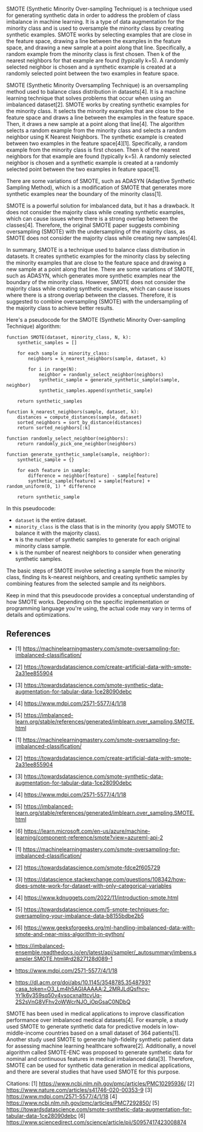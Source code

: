 

SMOTE (Synthetic Minority Over-sampling Technique) is a technique used for generating synthetic data in order to address the problem of class imbalance in machine learning. It is a type of data augmentation for the minority class and is used to oversample the minority class by creating synthetic examples. SMOTE works by selecting examples that are close in the feature space, drawing a line between the examples in the feature space, and drawing a new sample at a point along that line. Specifically, a random example from the minority class is first chosen. Then k of the nearest neighbors for that example are found (typically k=5). A randomly selected neighbor is chosen and a synthetic example is created at a randomly selected point between the two examples in feature space.


SMOTE (Synthetic Minority Oversampling Technique) is an oversampling method used to balance class distribution in datasets[4]. It is a machine learning technique that solves problems that occur when using an imbalanced dataset[2]. SMOTE works by creating synthetic examples for the minority class. It selects the minority examples that are close to the feature space and draws a line between the examples in the feature space. Then, it draws a new sample at a point along that line[4]. The algorithm selects a random example from the minority class and selects a random neighbor using K Nearest Neighbors. The synthetic example is created between two examples in the feature space[4][1]. Specifically, a random example from the minority class is first chosen. Then k of the nearest neighbors for that example are found (typically k=5). A randomly selected neighbor is chosen and a synthetic example is created at a randomly selected point between the two examples in feature space[1]. 

There are some variations of SMOTE, such as ADASYN (Adaptive Synthetic Sampling Method), which is a modification of SMOTE that generates more synthetic examples near the boundary of the minority class[1]. 

SMOTE is a powerful solution for imbalanced data, but it has a drawback. It does not consider the majority class while creating synthetic examples, which can cause issues where there is a strong overlap between the classes[4]. Therefore, the original SMOTE paper suggests combining oversampling (SMOTE) with the undersampling of the majority class, as SMOTE does not consider the majority class while creating new samples[4]. 

In summary, SMOTE is a technique used to balance class distribution in datasets. It creates synthetic examples for the minority class by selecting the minority examples that are close to the feature space and drawing a new sample at a point along that line. There are some variations of SMOTE, such as ADASYN, which generates more synthetic examples near the boundary of the minority class. However, SMOTE does not consider the majority class while creating synthetic examples, which can cause issues where there is a strong overlap between the classes. Therefore, it is suggested to combine oversampling (SMOTE) with the undersampling of the majority class to achieve better results.


Here's a pseudocode for the SMOTE (Synthetic Minority Over-sampling Technique) algorithm:

```
function SMOTE(dataset, minority_class, N, k):
    synthetic_samples = []

    for each sample in minority_class:
        neighbors = k_nearest_neighbors(sample, dataset, k)
        
        for i in range(N):
            neighbor = randomly_select_neighbor(neighbors)
            synthetic_sample = generate_synthetic_sample(sample, neighbor)
            synthetic_samples.append(synthetic_sample)

    return synthetic_samples

function k_nearest_neighbors(sample, dataset, k):
    distances = compute_distances(sample, dataset)
    sorted_neighbors = sort_by_distance(distances)
    return sorted_neighbors[:k]

function randomly_select_neighbor(neighbors):
    return randomly_pick_one_neighbor(neighbors)

function generate_synthetic_sample(sample, neighbor):
    synthetic_sample = {}
    
    for each feature in sample:
        difference = neighbor[feature] - sample[feature]
        synthetic_sample[feature] = sample[feature] + random_uniform(0, 1) * difference

    return synthetic_sample
```

In this pseudocode:
- `dataset` is the entire dataset.
- `minority_class` is the class that is in the minority (you apply SMOTE to balance it with the majority class).
- `N` is the number of synthetic samples to generate for each original minority class sample.
- `k` is the number of nearest neighbors to consider when generating synthetic samples.

The basic steps of SMOTE involve selecting a sample from the minority class, finding its k-nearest neighbors, and creating synthetic samples by combining features from the selected sample and its neighbors.

Keep in mind that this pseudocode provides a conceptual understanding of how SMOTE works. Depending on the specific implementation or programming language you're using, the actual code may vary in terms of details and optimizations.




## References

- [1] https://machinelearningmastery.com/smote-oversampling-for-imbalanced-classification/
- [2] https://towardsdatascience.com/create-artificial-data-with-smote-2a31ee855904
- [3] https://towardsdatascience.com/smote-synthetic-data-augmentation-for-tabular-data-1ce28090debc
- [4] https://www.mdpi.com/2571-5577/4/1/18
- [5] https://imbalanced-learn.org/stable/references/generated/imblearn.over_sampling.SMOTE.html

- [1] https://machinelearningmastery.com/smote-oversampling-for-imbalanced-classification/
- [2] https://towardsdatascience.com/create-artificial-data-with-smote-2a31ee855904
- [3] https://towardsdatascience.com/smote-synthetic-data-augmentation-for-tabular-data-1ce28090debc
- [4] https://www.mdpi.com/2571-5577/4/1/18
- [5] https://imbalanced-learn.org/stable/references/generated/imblearn.over_sampling.SMOTE.html
- [6] https://learn.microsoft.com/en-us/azure/machine-learning/component-reference/smote?view=azureml-api-2

- [1] https://machinelearningmastery.com/smote-oversampling-for-imbalanced-classification/
- [2] https://towardsdatascience.com/smote-fdce2f605729
- [3] https://datascience.stackexchange.com/questions/108342/how-does-smote-work-for-dataset-with-only-categorical-variables
- [4] https://www.kdnuggets.com/2022/11/introduction-smote.html
- [5] https://towardsdatascience.com/5-smote-techniques-for-oversampling-your-imbalance-data-b8155bdbe2b5
- [6] https://www.geeksforgeeks.org/ml-handling-imbalanced-data-with-smote-and-near-miss-algorithm-in-python/

- https://imbalanced-ensemble.readthedocs.io/en/latest/api/sampler/_autosummary/imbens.sampler.SMOTE.html#rd2827128d089-1
- https://www.mdpi.com/2571-5577/4/1/18
- https://dl.acm.org/doi/abs/10.1145/3548785.3548793?casa_token=O3_Lm4h5AGIAAAAA:2_2MRJLdQsfhcy-Yr1k6v359sq50v4vsocxnalttcvUq-2S2sVnG8VFhv2oWWcrNJO_iOpGsaC0NDbQ




 SMOTE has been used in medical applications to improve classification performance over imbalanced medical datasets[4]. For example, a study used SMOTE to generate synthetic data for predictive models in low-middle-income countries based on a small dataset of 364 patients[1]. Another study used SMOTE to generate high-fidelity synthetic patient data for assessing machine learning healthcare software[2]. Additionally, a novel algorithm called SMOTE-ENC was proposed to generate synthetic data for nominal and continuous features in medical imbalanced data[3]. Therefore, SMOTE can be used for synthetic data generation in medical applications, and there are several studies that have used SMOTE for this purpose.

Citations:
[1] https://www.ncbi.nlm.nih.gov/pmc/articles/PMC10295936/
[2] https://www.nature.com/articles/s41746-020-00353-9
[3] https://www.mdpi.com/2571-5577/4/1/18
[4] https://www.ncbi.nlm.nih.gov/pmc/articles/PMC7292850/
[5] https://towardsdatascience.com/smote-synthetic-data-augmentation-for-tabular-data-1ce28090debc
[6] https://www.sciencedirect.com/science/article/pii/S0957417423008874
